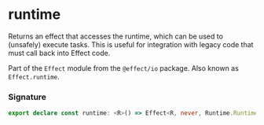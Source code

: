 # runtime

Returns an effect that accesses the runtime, which can be used to
(unsafely) execute tasks. This is useful for integration with legacy code
that must call back into Effect code.

Part of the `Effect` module from the `@effect/io` package. Also known as `Effect.runtime`.

### Signature

```typescript
export declare const runtime: <R>() => Effect<R, never, Runtime.Runtime<R>>
```
